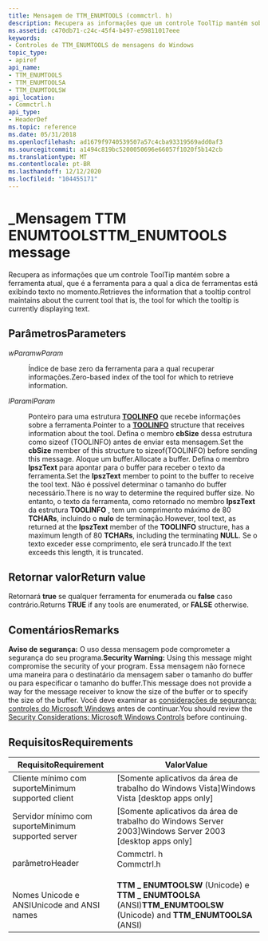 ```yaml
---
title: Mensagem de TTM_ENUMTOOLS (commctrl. h)
description: Recupera as informações que um controle ToolTip mantém sobre a ferramenta atual \ 8212; ou seja, a ferramenta para a qual ToolTip está atualmente exibindo texto.
ms.assetid: c470db71-c24c-45f4-b497-e59811017eee
keywords:
- Controles de TTM_ENUMTOOLS de mensagens do Windows
topic_type:
- apiref
api_name:
- TTM_ENUMTOOLS
- TTM_ENUMTOOLSA
- TTM_ENUMTOOLSW
api_location:
- Commctrl.h
api_type:
- HeaderDef
ms.topic: reference
ms.date: 05/31/2018
ms.openlocfilehash: ad1679f9740539507a57c4cba93319569add0af3
ms.sourcegitcommit: a1494c819bc5200050696e66057f1020f5b142cb
ms.translationtype: MT
ms.contentlocale: pt-BR
ms.lasthandoff: 12/12/2020
ms.locfileid: "104455171"
---
```

# <a name="ttm_enumtools-message"></a><span data-ttu-id="dff34-104">\_Mensagem TTM ENUMTOOLS</span><span class="sxs-lookup"><span data-stu-id="dff34-104">TTM\_ENUMTOOLS message</span></span>

<span data-ttu-id="dff34-105">Recupera as informações que um controle ToolTip mantém sobre a ferramenta atual, que é a ferramenta para a qual a dica de ferramentas está exibindo texto no momento.</span><span class="sxs-lookup"><span data-stu-id="dff34-105">Retrieves the information that a tooltip control maintains about the current tool that is, the tool for which the tooltip is currently displaying text.</span></span>

## <a name="parameters"></a><span data-ttu-id="dff34-106">Parâmetros</span><span class="sxs-lookup"><span data-stu-id="dff34-106">Parameters</span></span>

<dl> <dt>

<span data-ttu-id="dff34-107">*wParam*</span><span class="sxs-lookup"><span data-stu-id="dff34-107">*wParam*</span></span> 
</dt> <dd>

<span data-ttu-id="dff34-108">Índice de base zero da ferramenta para a qual recuperar informações.</span><span class="sxs-lookup"><span data-stu-id="dff34-108">Zero-based index of the tool for which to retrieve information.</span></span>

</dd> <dt>

<span data-ttu-id="dff34-109">*lParam*</span><span class="sxs-lookup"><span data-stu-id="dff34-109">*lParam*</span></span> 
</dt> <dd>

<span data-ttu-id="dff34-110">Ponteiro para uma estrutura [**TOOLINFO**](/windows/win32/api/commctrl/ns-commctrl-tttoolinfoa) que recebe informações sobre a ferramenta.</span><span class="sxs-lookup"><span data-stu-id="dff34-110">Pointer to a [**TOOLINFO**](/windows/win32/api/commctrl/ns-commctrl-tttoolinfoa) structure that receives information about the tool.</span></span> <span data-ttu-id="dff34-111">Defina o membro **cbSize** dessa estrutura como sizeof (TOOLINFO) antes de enviar esta mensagem.</span><span class="sxs-lookup"><span data-stu-id="dff34-111">Set the **cbSize** member of this structure to sizeof(TOOLINFO) before sending this message.</span></span> <span data-ttu-id="dff34-112">Aloque um buffer.</span><span class="sxs-lookup"><span data-stu-id="dff34-112">Allocate a buffer.</span></span> <span data-ttu-id="dff34-113">Defina o membro **lpszText** para apontar para o buffer para receber o texto da ferramenta.</span><span class="sxs-lookup"><span data-stu-id="dff34-113">Set the **lpszText** member to point to the buffer to receive the tool text.</span></span> <span data-ttu-id="dff34-114">Não é possível determinar o tamanho do buffer necessário.</span><span class="sxs-lookup"><span data-stu-id="dff34-114">There is no way to determine the required buffer size.</span></span> <span data-ttu-id="dff34-115">No entanto, o texto da ferramenta, como retornado no membro **lpszText** da estrutura **TOOLINFO** , tem um comprimento máximo de 80 **TCHARs**, incluindo o **nulo** de terminação.</span><span class="sxs-lookup"><span data-stu-id="dff34-115">However, tool text, as returned at the **lpszText** member of the **TOOLINFO** structure, has a maximum length of 80 **TCHARs**, including the terminating **NULL**.</span></span> <span data-ttu-id="dff34-116">Se o texto exceder esse comprimento, ele será truncado.</span><span class="sxs-lookup"><span data-stu-id="dff34-116">If the text exceeds this length, it is truncated.</span></span>

</dd> </dl>

## <a name="return-value"></a><span data-ttu-id="dff34-117">Retornar valor</span><span class="sxs-lookup"><span data-stu-id="dff34-117">Return value</span></span>

<span data-ttu-id="dff34-118">Retornará **true** se qualquer ferramenta for enumerada ou **false** caso contrário.</span><span class="sxs-lookup"><span data-stu-id="dff34-118">Returns **TRUE** if any tools are enumerated, or **FALSE** otherwise.</span></span>

## <a name="remarks"></a><span data-ttu-id="dff34-119">Comentários</span><span class="sxs-lookup"><span data-stu-id="dff34-119">Remarks</span></span>

<span data-ttu-id="dff34-120">**Aviso de segurança:** O uso dessa mensagem pode comprometer a segurança do seu programa.</span><span class="sxs-lookup"><span data-stu-id="dff34-120">**Security Warning:** Using this message might compromise the security of your program.</span></span> <span data-ttu-id="dff34-121">Essa mensagem não fornece uma maneira para o destinatário da mensagem saber o tamanho do buffer ou para especificar o tamanho do buffer.</span><span class="sxs-lookup"><span data-stu-id="dff34-121">This message does not provide a way for the message receiver to know the size of the buffer or to specify the size of the buffer.</span></span> <span data-ttu-id="dff34-122">Você deve examinar as [considerações de segurança: controles do Microsoft Windows](sec-comctls.md) antes de continuar.</span><span class="sxs-lookup"><span data-stu-id="dff34-122">You should review the [Security Considerations: Microsoft Windows Controls](sec-comctls.md) before continuing.</span></span>

## <a name="requirements"></a><span data-ttu-id="dff34-123">Requisitos</span><span class="sxs-lookup"><span data-stu-id="dff34-123">Requirements</span></span>



| <span data-ttu-id="dff34-124">Requisito</span><span class="sxs-lookup"><span data-stu-id="dff34-124">Requirement</span></span> | <span data-ttu-id="dff34-125">Valor</span><span class="sxs-lookup"><span data-stu-id="dff34-125">Value</span></span> |
|-------------------------------------|---------------------------------------------------------------------------------------|
| <span data-ttu-id="dff34-126">Cliente mínimo com suporte</span><span class="sxs-lookup"><span data-stu-id="dff34-126">Minimum supported client</span></span><br/> | <span data-ttu-id="dff34-127">\[Somente aplicativos da área de trabalho do Windows Vista\]</span><span class="sxs-lookup"><span data-stu-id="dff34-127">Windows Vista \[desktop apps only\]</span></span><br/>                                        |
| <span data-ttu-id="dff34-128">Servidor mínimo com suporte</span><span class="sxs-lookup"><span data-stu-id="dff34-128">Minimum supported server</span></span><br/> | <span data-ttu-id="dff34-129">\[Somente aplicativos da área de trabalho do Windows Server 2003\]</span><span class="sxs-lookup"><span data-stu-id="dff34-129">Windows Server 2003 \[desktop apps only\]</span></span><br/>                                  |
| <span data-ttu-id="dff34-130">parâmetro</span><span class="sxs-lookup"><span data-stu-id="dff34-130">Header</span></span><br/>                   | <dl> <span data-ttu-id="dff34-131"><dt>Commctrl. h</dt></span><span class="sxs-lookup"><span data-stu-id="dff34-131"><dt>Commctrl.h</dt></span></span> </dl> |
| <span data-ttu-id="dff34-132">Nomes Unicode e ANSI</span><span class="sxs-lookup"><span data-stu-id="dff34-132">Unicode and ANSI names</span></span><br/>   | <span data-ttu-id="dff34-133">**TTM \_ ENUMTOOLSW** (Unicode) e **TTM \_ ENUMTOOLSA** (ANSI)</span><span class="sxs-lookup"><span data-stu-id="dff34-133">**TTM\_ENUMTOOLSW** (Unicode) and **TTM\_ENUMTOOLSA** (ANSI)</span></span><br/>               |



 

 





